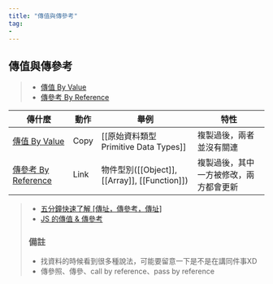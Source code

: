 ```yaml
---
title: "傳值與傳參考"
tag: 
- 
---
```


##  傳值與傳參考
>- [傳值 By Value](傳值%20By%20Value.md)
>- [傳參考 By Reference](傳參考%20By%20Reference.md)


| 傳什麼 | 動作 | 舉例                                          | 特性                                   |
| ------ | ---- | --------------------------------------------- | -------------------------------------- |
| [傳值 By Value](傳值%20By%20Value.md)   | Copy | [[原始資料類型 Primitive Data Types]]         | 複製過後，兩者並沒有關連               |
| [傳參考 By Reference](傳參考%20By%20Reference.md) | Link | 物件型別([[Object]], [[Array]], [[Function]]) | 複製過後，其中一方被修改，兩方都會更新 |


>- [五分鐘快速了解 [傳址，傳參考，傳址] ](https://ithelp.ithome.com.tw/articles/10198215)
>- [JS 的傳值 & 傳參考](https://ithelp.ithome.com.tw/articles/10225762)
> ### 備註
> - 找資料的時候看到很多種說法，可能要留意一下是不是在講同件事XD
> - 傳參照、傳參、call by reference、pass by reference

